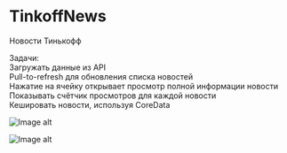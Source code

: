 # TinkoffNews 

Новости Тинькофф

Задачи:\
  Загружать данные из API\
  Pull-to-refresh для обновления списка новостей\
  Нажатие на ячейку открывает просмотр полной информации новости\
  Показывать счётчик просмотров для каждой новости\
  Кешировать новости, используя CoreData

![Image alt](https://github.com/msbinarycat/TinkoffNews/raw/master/Images/MainView.png)

![Image alt](https://github.com/msbinarycat/TinkoffNews/raw/master/Images/DetailView.png)
